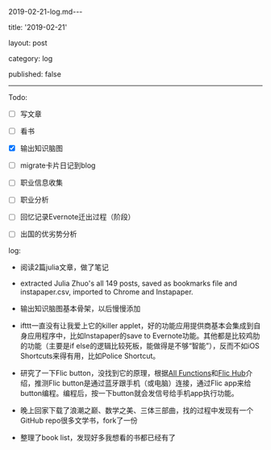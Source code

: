 2019-02-21-log.md---

title: '2019-02-21'

layout: post

category: log

published: false

---

Todo:

- [ ] 写文章

- [ ] 看书

- [x] 输出知识脑图

- [ ] migrate卡片日记到blog

- [ ] 职业信息收集

- [ ] 职业分析

- [ ] 回忆记录Evernote迁出过程（阶段）

- [ ] 出国的优劣势分析

log:

- 阅读2篇julia文章，做了笔记

- extracted Julia Zhuo's all 149 posts, saved as bookmarks file and instapaper.csv, imported to Chrome and Instapaper.

- 输出知识脑图基本骨架，以后慢慢添加

- ifttt一直没有让我爱上它的killer applet，好的功能应用提供商基本会集成到自身应用程序中，比如Instapaper的save to Evernote功能。其他都是比较鸡肋的功能（主要是if else的逻辑比较死板，能做得是不够“智能”），反而不如iOS Shortcuts来得有用，比如Police Shortcut。

- 研究了一下Flic button，没找到它的原理，根据[All Functions](https://flic.io/all-functions)和[Flic Hub](https://flic.io/flic-hub)介绍，推测Flic button是通过蓝牙跟手机（或电脑）连接，通过Flic app来给button编程。编程后，按一下button就会发信号给手机app执行功能。

- 晚上回家下载了浪潮之巅、数学之美、三体三部曲，找的过程中发现有一个GitHub repo很多文学书，fork了一份

- 整理了book list，发现好多我想看的书都已经有了
